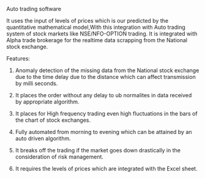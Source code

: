 Auto trading software

It uses the input of levels of prices which is our predicted by the quantitative mathematical model,With this integration with Auto trading system of stock markets like NSE/NFO-OPTION trading.
It is integrated with Alpha trade brokerage for the realtime data scrapping from the National stock exchange.

Features:
1. Anomaly detection of the missing data from the National stock exchange due to the time delay due to the distance which can affect transmission by milli seconds.

2. It places the order without any delay to ub normalites in data received by appropriate algorithm.

3. It places for High frequency trading even high fluctuations in the bars of the chart of stock exchanges.

4. Fully automated from morning to evening which can be attained by an auto driven algorithm.

5. It breaks off the trading if the market goes down drastically in the consideration of risk management.

6. It requires the levels of prices which are integrated with the Excel sheet.
